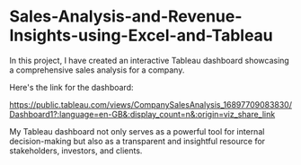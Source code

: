 # Sales-Analysis-and-Revenue-Insights-using-Excel-and-Tableau
In this project, I have created an interactive Tableau dashboard showcasing a comprehensive sales analysis for a company.

Here's the link for the dashboard: 

https://public.tableau.com/views/CompanySalesAnalysis_16897709083830/Dashboard1?:language=en-GB&:display_count=n&:origin=viz_share_link

My Tableau dashboard not only serves as a powerful tool for internal decision-making but also as a transparent and insightful resource for stakeholders, investors, and clients. 
